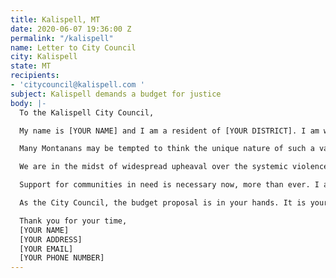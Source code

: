 ```yaml
---
title: Kalispell, MT
date: 2020-06-07 19:36:00 Z
permalink: "/kalispell"
name: Letter to City Council
city: Kalispell
state: MT
recipients:
- 'citycouncil@kalispell.com '
subject: Kalispell demands a budget for justice
body: |-
  To the Kalispell City Council,

  My name is [YOUR NAME] and I am a resident of [YOUR DISTRICT]. I am writing to demand that the City Council adopts a budget that prioritizes community well-being and redirects funding away from the police.

  Many Montanans may be tempted to think the unique nature of such a vast, yet sparsely-populated state minimizes the likelihood of police brutality in our small city communities. However, as reported by the Billings Gazette last year, Montana ranked ninth in killings by police per capita. In 2017, the Great Falls Tribune reported Montana police killings reached a total higher than the previous six years. These figures are alarming, but don’t tell the full story. Under Montana Code § 2-6-102 and Article II, Section 10 of the Montana Constitution, police disciplinary records are exempt from disclosure if there is an "individual privacy interest that clearly exceeds the merits of public disclosure." Montana police forces operate within a culture of impunity, and as the members of the communities they are supposed to be protecting, we can’t even begin to grasp the scope of their violence.

  We are in the midst of widespread upheaval over the systemic violence of policing. Empty gestures and suggestions of “reform” are inadequate and unacceptable. I am demanding that real change be made to the way this city allocates its resources.

  Support for communities in need is necessary now, more than ever. I am demanding that the City Council meaningfully defund the Kalispell Police Department. I join the calls of those across the country to defund the police. I am demanding a budget that adequately and effectively meets the needs of at-risk Kalispell residents during this trying and uncertain time. I am demanding a budget that supports community wellbeing, rather than empowering the police forces that tear them apart.

  As the City Council, the budget proposal is in your hands. It is your duty to represent your constituents. I am urging you to completely revise the budget for the 2020-2021 fiscal year, and to fund the social programs proven to be more effective than policing at promoting community safety and equity. Have the courage to be a leader of the change this city, state, and country desperately needs.

  Thank you for your time,
  [YOUR NAME]
  [YOUR ADDRESS]
  [YOUR EMAIL]
  [YOUR PHONE NUMBER]
---
```


